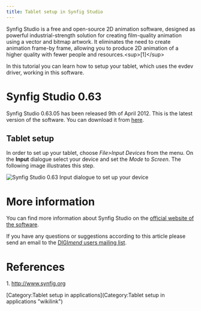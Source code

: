 ```yaml
---
title: Tablet setup in Synfig Studio
---
```

Synfig Studio is a free and open-source 2D animation software, designed
as powerful industrial-strength solution for creating film-quality
animation using a vector and bitmap artwork. It eliminates the need to
create animation frame-by frame, allowing you to produce 2D animation of
a higher quality with fewer people and resources.\<sup\>[1]\</sup\>

In this tutorial you can learn how to setup your tablet, which uses the
evdev driver, working in this software.

Synfig Studio 0.63
==================

Synfig Studio 0.63.05 has been released 9th of April 2012. This is the
latest version of the software. You can download it from
[here](http://www.synfig.org/cms/en/download/stable).

Tablet setup
------------

In order to set up your tablet, choose *File\>Input Devices* from the
menu. On the **Input** dialogue select your device and set the *Mode* to
*Screen*. The following image illustrates this step.

![Synfig Studio 0.63 Input dialogue to set up your
device](w_synfigstudiodevicesetup.png "Synfig Studio 0.63 Input dialogue to set up your device")

More information
================

You can find more information about Synfig Studio on the [official
website of the software](http://www.synfig.org).

If you have any questions or suggestions according to this article
please send an email to the [DIGI*mend* users mailing
list](mailto:digimend-users@lists.sourceforge.net).

References
==========

1\. <http://www.synfig.org>

[Category:Tablet setup in
applications](Category:Tablet setup in applications "wikilink")


